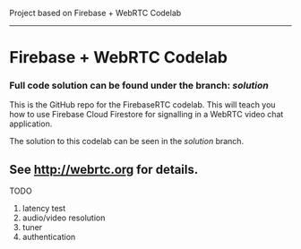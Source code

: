 Project based on Firebase + WebRTC Codelab

------------------------------------------------------------------
# Firebase + WebRTC Codelab
### Full code solution can be found under the branch: _solution_
This is the GitHub repo for the FirebaseRTC codelab. This will teach you how 
to use Firebase Cloud Firestore for signalling in a WebRTC video chat application.

The solution to this codelab can be seen in the _solution_ branch.

See http://webrtc.org for details.
-------------------------------------------------------------------

TODO
1. latency test
2. audio/video resolution
3. tuner
4. authentication
